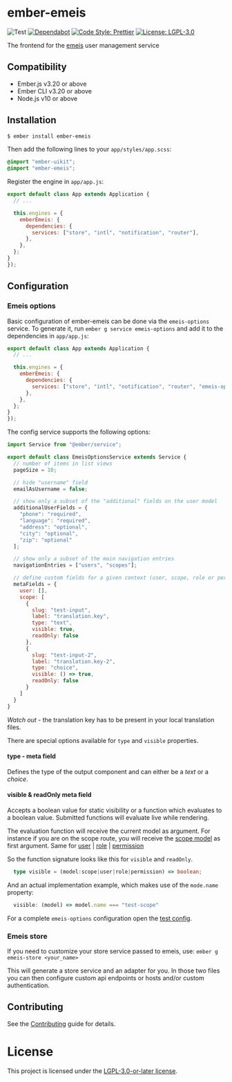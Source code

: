 # ember-emeis

![Test](https://github.com/projectcaluma/ember-emeis/workflows/Test/badge.svg)
[![Dependabot](https://badgen.net/dependabot/projectcaluma/ember-caluma/?icon=dependabot)](https://dependabot.com/)
[![Code Style: Prettier](https://img.shields.io/badge/code_style-prettier-ff69b4.svg)](https://github.com/prettier/prettier)
[![License: LGPL-3.0](https://img.shields.io/badge/License-LGPL--3.0-blue.svg)](https://spdx.org/licenses/LGPL-3.0-or-later.html)

The frontend for the [emeis](https://github.com/projectcaluma/emeis) user management service

## Compatibility

* Ember.js v3.20 or above
* Ember CLI v3.20 or above
* Node.js v10 or above

## Installation

```bash
$ ember install ember-emeis
```

Then add the following lines to your `app/styles/app.scss`:

```scss
@import "ember-uikit";
@import "ember-emeis";
```

Register the engine in `app/app.js`:

```js
export default class App extends Application {
  // ...

  this.engines = {
    emberEmeis: {
      dependencies: {
        services: ["store", "intl", "notification", "router"],
      },
    },
  };
}
});
```

## Configuration

### Emeis options

Basic configuration of ember-emeis can be done via the `emeis-options` service. To generate it, run `ember g service emeis-options` and add it to the dependencies in `app/app.js`:

```js
export default class App extends Application {
  // ...

  this.engines = {
    emberEmeis: {
      dependencies: {
        services: ["store", "intl", "notification", "router", "emeis-options"],
      },
    },
  };
}
});
```

The config service supports the following options:

```js
import Service from "@ember/service";

export default class EmeisOptionsService extends Service {
  // number of items in list views
  pageSize = 10;

  // hide "username" field
  emailAsUsername = false;

  // show only a subset of the "additional" fields on the user model
  additionalUserFields = {
    "phone": "required",
    "language": "required",
    "address": "optional",
    "city": "optional",
    "zip": "optional"
  ];

  // show only a subset of the main navigation entries
  navigationEntries = ["users", "scopes"];

  // define custom fields for a given context (user, scope, role or permission)
  metaFields = {
    user: [],
    scope: [
      {
        slug: "test-input",
        label: "translation.key",
        type: "text",
        visible: true,
        readOnly: false
      },
      {
        slug: "test-input-2",
        label: "translation.key-2",
        type: "choice",
        visible: () => true,
        readOnly: false
      }
    ]
  }
}
```

*Watch out* - the translation key has to be present in your local translation files.

There are special options available for `type` and `visible` properties.

#### **type** - meta field
Defines the type of the output component and can either be a *text* or a *choice*.

#### **visible** & **readOnly** meta field
Accepts a boolean value for static visibility or a function which evaluates to a boolean value. Submitted functions will evaluate live while rendering.

The evaluation function will receive the current model as argument. For instance if you are on the scope route, you will receive the [scope model](addon/models/scope.js) as first argument. Same for [user](addon/models/user.js) | [role](addon/models/role.js) | [permission](addon/models/permission.js)

So the function signature looks like this for `visible` and `readOnly`.
```ts
  type visible = (model:scope|user|role|permission) => boolean;
```
And an actual implementation example, which makes use of the `mode.name` property:
```js
  visible: (model) => model.name === "test-scope"
```

For a complete `emeis-options` configuration open the [test config](tests/dummy/app/services/emeis-options.js).

### Emeis store

If you need to customize your store service passed to emeis, use:
`ember g emeis-store <your_name>`

This will generate a store service and an adapter for you. In those two files
 you can then configure custom api endpoints or hosts and/or custom
authentication.

## Contributing

See the [Contributing](CONTRIBUTING.md) guide for details.

# License

This project is licensed under the [LGPL-3.0-or-later license](LICENSE).
